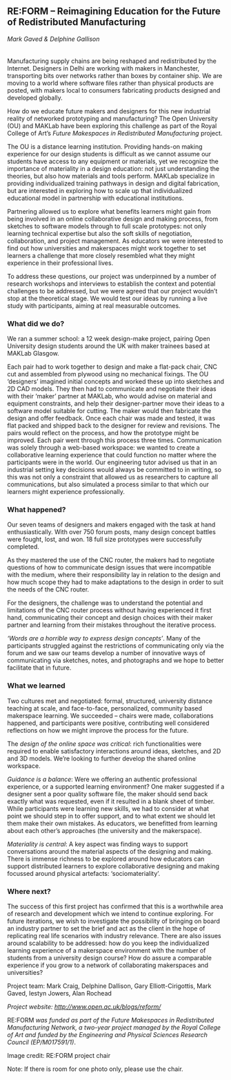 ## RE:FORM – Reimagining Education for the Future of Redistributed Manufacturing
_Mark Gaved & Delphine Gallison_
<br />
<br />
<br />
Manufacturing supply chains are being reshaped and redistributed by the Internet. Designers in Delhi are working with makers in Manchester, transporting bits over networks rather than boxes by container ship. We are moving to a world where software files rather than physical products are posted, with makers local to consumers fabricating products designed and developed globally.

How do we educate future makers and designers for this new industrial reality of networked prototyping and manufacturing? The Open University (OU) and MAKLab have been exploring this challenge as part of the Royal College of Art’s _Future Makespaces in Redistributed Manufacturing_ project.

The OU is a distance learning institution.  Providing hands-on making experience for our design students is difficult as we cannot assume our students have access to any equipment or materials, yet we recognize the importance of materiality in a design education: not just understanding the theories, but also how materials and tools perform. MAKLab specialize in providing individualized training pathways in design and digital fabrication, but are interested in exploring how to scale up that individualized educational model in partnership with educational institutions.

Partnering allowed us to explore what benefits learners might gain from being involved in an online collaborative design and making process, from sketches to software models through to full scale prototypes: not only learning technical expertise but also the soft skills of negotiation, collaboration, and project management. As educators we were interested to find out how universities and makerspaces might work together to set learners a challenge that more closely resembled what they might experience in their professional lives.

To address these questions, our project was underpinned by a number of research workshops and interviews to establish the context and potential challenges to be addressed, but we were agreed that our project wouldn’t stop at the theoretical stage. We would test our ideas by running a live study with participants, aiming at real measurable outcomes.

### What did we do?

We ran a summer school: a 12 week design-make project, pairing Open University design students around the UK with maker trainees based at MAKLab Glasgow.

Each pair had to work together to design and make a flat-pack chair, CNC cut and assembled from plywood using no mechanical fixings. The OU ‘designers’ imagined initial concepts and worked these up into sketches and 2D CAD models. They then had to communicate and negotiate their ideas with their ‘maker’ partner at MAKLab, who would advise on material and equipment constraints, and help their designer-partner move their ideas to a software model suitable for cutting. The maker would then fabricate the design and offer feedback. Once each chair was made and tested, it was flat packed and shipped back to the designer for review and revisions. The pairs would reflect on the process, and how the prototype might be improved. Each pair went through this process three times. Communication was solely through a web-based workspace: we wanted to create a collaborative learning experience that could function no matter where the participants were in the world. Our engineering tutor advised us that in an industrial setting key decisions would always be committed to in writing, so this was not only a constraint that allowed us as researchers to capture all communications, but also simulated a process similar to that which our learners might experience professionally.

### What happened?

Our seven teams of designers and makers engaged with the task at hand enthusiastically. With over 750 forum posts, many design concept battles were fought, lost, and won. 18 full size prototypes were successfully completed.

As they mastered the use of the CNC router, the makers had to negotiate questions of how to communicate design issues that were incompatible with the medium, where their responsibility lay in relation to the design and how much scope they had to make adaptations to the design in order to suit the needs of the CNC router.

For the designers, the challenge was to understand the potential and limitations of the CNC router process without having experienced it first hand, communicating their concept and design choices with their maker partner and learning from their mistakes throughout the iterative process.

 _‘Words are a horrible way to express design concepts’_. Many of the participants struggled against the restrictions of communicating only via the forum and we saw our teams develop a number of innovative ways of communicating via sketches, notes, and photographs and we hope to better facilitate that in future.
 
### What we learned

Two cultures met and negotiated: formal, structured, university distance teaching at scale, and face-to-face, personalized, community based makerspace learning. We succeeded – chairs were made, collaborations happened, and participants were positive, contributing well considered reflections on how we might improve the process for the future.

The _design of the online space was critical_: rich functionalities were required to enable satisfactory interactions around ideas, sketches, and 2D and 3D models. We’re looking to further develop the shared online workspace.

_Guidance is a balance_: Were we offering an authentic professional experience, or a supported learning environment? One maker suggested if a designer sent a poor quality software file, the maker should send back exactly what was requested, even if it resulted in a blank sheet of timber. While participants were learning new skills, we had to consider at what point we should step in to offer support, and to what extent we should let them make their own mistakes. As educators, we benefitted from learning about each other’s approaches (the university and the makerspace).

_Materiality is central_:  A key aspect was finding ways to support conversations around the material aspects of the designing and making. There is immense richness to be explored around how educators can support distributed learners to explore collaborative designing and making focussed around physical artefacts: ‘sociomateriality’.

### Where next?

The success of this first project has confirmed that this is a worthwhile area of research and development which we intend to continue exploring. For future iterations, we wish to investigate the possibility of bringing on board an industry partner to set the brief and act as the client in the hope of replicating real life scenarios with industry relevance. There are also issues around scalability to be addressed: how do you keep the individualized learning experience of a makerspace environment with the number of students from a university design course? How do assure a comparable experience if you grow to a network of collaborating makerspaces and universities?

Project team: Mark Craig, Delphine Dallison, Gary Elliott-Cirigottis, Mark Gaved, Iestyn Jowers, Alan Rochead

_Project website: http://www.open.ac.uk/blogs/reform/_

RE:FORM _was funded as part of the Future Makespaces in Redistributed Manufacturing Network, a two-year project managed by the Royal College of Art and funded by the Engineering and Physical Sciences Research Council (EP/M017591/1)_.

Image credit: 
RE:FORM project chair

Note: If there is room for one photo only, please use the chair. 
